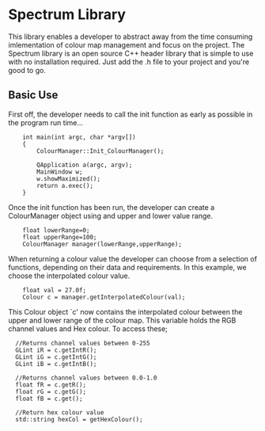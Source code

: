 Spectrum Library
===
This library enables a developer to abstract away from the time consuming imlementation of colour map management and focus on the project. The Spectrum library is an open source C++ header library that is simple to use with no installation required. Just add the .h file to your project and you're good to go.

Basic Use
--
First off, the developer needs to call the init function as early as possible in the program run time...

```
	int main(int argc, char *argv[])
	{
		ColourManager::Init_ColourManager(); 
    
		QApplication a(argc, argv);
		MainWindow w;
		w.showMaximized();
		return a.exec();
	}
```
Once the init function has been run, the developer can create a ColourManager object using and upper and lower value range.

```
	float lowerRange=0;
	float upperRange=100;
	ColourManager manager(lowerRange,upperRange);
```

When returning a colour value the developer can choose from a selection of functions, depending on their data and requirements. In this example, we choose the interpolated colour value.
```
	float val = 27.0f;
	Colour c = manager.getInterpolatedColour(val);
```
This Colour object `c' now contains the interpolated colour between the upper and lower range of the colour map. This variable holds the RGB channel values and Hex colour. To access these;

```
  //Returns channel values between 0-255
  GLint iR = c.getIntR();
  GLint iG = c.getIntG();
  GLint iB = c.getIntB();

  //Returns channel values between 0.0-1.0
  float fR = c.getR();
  float rG = c.getG();
  float fB = c.get();

  //Return hex colour value
  std::string hexCol = getHexColour();
```


